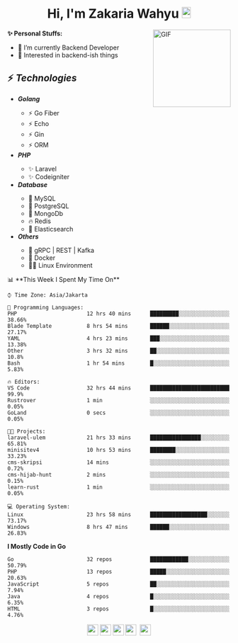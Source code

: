 <h1 align="center">Hi, I'm Zakaria Wahyu <img src="https://github.com/TheDudeThatCode/TheDudeThatCode/blob/master/Assets/Hi.gif" width="20px" height="25px"></h1>

<img align="right" alt="GIF" height="175px" src="https://www.nayakapratama.co.id/wp-content/uploads/2019/07/Website-Maintenance.gif" />

**✨ Personal Stuffs:**
- 🔭 I’m currently Backend Developer
- 🌱 Interested in backend-ish things

<h2>⚡ <i>Technologies</i></h2>
<ul>
<li><strong><i>Golang</i></strong></li>
  <ul>
    <li>⚡ Go Fiber</li>
    <li>⚡ Echo</li>
    <li>⚡ Gin</li>
    <li>⚡ ORM</li>
  </ul>
<li><strong><i>PHP</i></strong></li>
  <ul>
    <li>✨ Laravel</li>
    <li>✨ Codeigniter</li>
  </ul>
<li><strong><i>Database</i></strong></li>
  <ul>
    <li>🐬 MySQL</li>
    <li>🐘 PostgreSQL</li>
    <li>🍃 MongoDb</li>
    <li>🔥 Redis</li>
    <li>🔎 Elasticsearch</li>
  </ul>
  <li><strong><i>Others</i></strong></li>
  <ul>
    <li>💫 gRPC | REST | Kafka</li>
    <li>🐳 Docker</li>
    <li>👨‍💻 Linux Environment</li>
  </ul>
</ul>
<!--START_SECTION:waka-->
📊 **This Week I Spent My Time On** 

```text
⌚︎ Time Zone: Asia/Jakarta

💬 Programming Languages: 
PHP                      12 hrs 40 mins      █████████░░░░░░░░░░░░░░░░   38.66% 
Blade Template           8 hrs 54 mins       ██████░░░░░░░░░░░░░░░░░░░   27.17% 
YAML                     4 hrs 23 mins       ███░░░░░░░░░░░░░░░░░░░░░░   13.38% 
Other                    3 hrs 32 mins       ██░░░░░░░░░░░░░░░░░░░░░░░   10.8% 
Bash                     1 hr 54 mins        █░░░░░░░░░░░░░░░░░░░░░░░░   5.83%

🔥 Editors: 
VS Code                  32 hrs 44 mins      █████████████████████████   99.9% 
Rustrover                1 min               ░░░░░░░░░░░░░░░░░░░░░░░░░   0.05% 
GoLand                   0 secs              ░░░░░░░░░░░░░░░░░░░░░░░░░   0.05%

🐱‍💻 Projects: 
laravel-ulem             21 hrs 33 mins      ████████████████░░░░░░░░░   65.81% 
minisitev4               10 hrs 53 mins      ████████░░░░░░░░░░░░░░░░░   33.23% 
cms-skripsi              14 mins             ░░░░░░░░░░░░░░░░░░░░░░░░░   0.72% 
cms-hijab-hunt           2 mins              ░░░░░░░░░░░░░░░░░░░░░░░░░   0.15% 
learn-rust               1 min               ░░░░░░░░░░░░░░░░░░░░░░░░░   0.05%

💻 Operating System: 
Linux                    23 hrs 58 mins      ██████████████████░░░░░░░   73.17% 
Windows                  8 hrs 47 mins       ██████░░░░░░░░░░░░░░░░░░░   26.83%

```

**I Mostly Code in Go** 

```text
Go                       32 repos            ████████████░░░░░░░░░░░░░   50.79% 
PHP                      13 repos            █████░░░░░░░░░░░░░░░░░░░░   20.63% 
JavaScript               5 repos             ██░░░░░░░░░░░░░░░░░░░░░░░   7.94% 
Java                     4 repos             █░░░░░░░░░░░░░░░░░░░░░░░░   6.35% 
HTML                     3 repos             █░░░░░░░░░░░░░░░░░░░░░░░░   4.76%

```



<!--END_SECTION:waka-->

<p align="center">
<a href="https://www.linkedin.com/in/zakariawahyu" target="_blank"><img src="https://img.shields.io/badge/linkedin-%230077B5.svg?&style=for-the-badge&logo=linkedin&logoColor=white" height=25></a>
<a href="https://medium.com/@zakariawahyu" target="_blank"><img src="https://img.shields.io/badge/Medium-12100E?style=for-the-badge&logo=medium&logoColor=white" height=25></a>
<a href="https://medium.com/@zakariawahyu" target="_blank"><img src="https://img.shields.io/badge/Portfolio-2300843e?style=for-the-badge&logo=About.me&logoColor=white" height=25></a>
<a href="https://www.twitter.com/_zakariawahyu" target="_blank"><img src="https://img.shields.io/badge/twitter-%231DA1F2.svg?&style=for-the-badge&logo=twitter&logoColor=white" height=25></a> 
<a href="https://www.instagram.com/_zakariawahyu" target="_blank"><img src="https://img.shields.io/badge/instagram-%23E4405F.svg?&style=for-the-badge&logo=instagram&logoColor=white" height=25></a>
